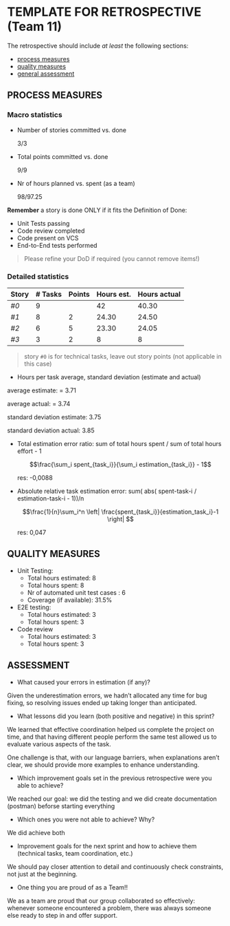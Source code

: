 TEMPLATE FOR RETROSPECTIVE (Team 11)
=====================================

The retrospective should include _at least_ the following
sections:

- [process measures](#process-measures)
- [quality measures](#quality-measures)
- [general assessment](#assessment)

## PROCESS MEASURES

### Macro statistics

- Number of stories committed vs. done 

  3/3
- Total points committed vs. done 

  9/9
- Nr of hours planned vs. spent (as a team)

  98/97.25

**Remember** a story is done ONLY if it fits the Definition of Done:
 
- Unit Tests passing
- Code review completed
- Code present on VCS
- End-to-End tests performed

> Please refine your DoD if required (you cannot remove items!) 

### Detailed statistics

| Story | # Tasks | Points | Hours est. | Hours actual |
|-------|---------|--------|------------|--------------|
| _#0_  |    9    |        |     42   |    40.30      |
| _#1_  |   8 |    2  |    24.30  |   24.50   |
| _#2_  |   6  |   5  |     23.30   |  24.05      |
| _#3_  |    3   |  2    |    8     |     8      |
   

> story `#0` is for technical tasks, leave out story points (not applicable in this case)

- Hours per task average, standard deviation (estimate and actual)

 average estimate: = 3.71

 average actual: = 3.74

 standard deviation estimate: 3.75

 standard deviation actual: 3.85

- Total estimation error ratio: sum of total hours spent / sum of total hours effort - 1

    $$\frac{\sum_i spent_{task_i}}{\sum_i estimation_{task_i}} - 1$$

    res: -0,0088

- Absolute relative task estimation error: sum( abs( spent-task-i / estimation-task-i - 1))/n

    $$\frac{1}{n}\sum_i^n \left| \frac{spent_{task_i}}{estimation_task_i}-1 \right| $$

    res: 0,047

## QUALITY MEASURES

- Unit Testing:
  - Total hours estimated: 8
  - Total hours spent: 8
  - Nr of automated unit test cases : 6
  - Coverage (if available): 31.5%
- E2E testing:
  - Total hours estimated: 3
  - Total hours spent: 3
- Code review 
  - Total hours estimated: 3
  - Total hours spent: 3
  


## ASSESSMENT

- What caused your errors in estimation (if any)?

Given the underestimation errors, we hadn’t allocated any time for bug fixing, so resolving issues ended up taking longer than anticipated. 
  

- What lessons did you learn (both positive and negative) in this sprint?

We learned that effective coordination helped us complete the project on time, and that having different people perform the same test allowed us to evaluate various aspects of the task.

One challenge is that, with our language barriers, when explanations aren’t clear, we should provide more examples to enhance understanding.

  
- Which improvement goals set in the previous retrospective were you able to achieve?

We reached our goal: we did the testing and we did create documentation (postman) beforse starting everything  
  
- Which ones you were not able to achieve? Why?

We did achieve both

- Improvement goals for the next sprint and how to achieve them (technical tasks, team coordination, etc.)

We should pay closer attention to detail and continuously check constraints, not just at the beginning.


- One thing you are proud of as a Team!!

We as a team are proud that our group collaborated so effectively: whenever someone encountered a problem, there was always someone else ready to step in and offer support. 
